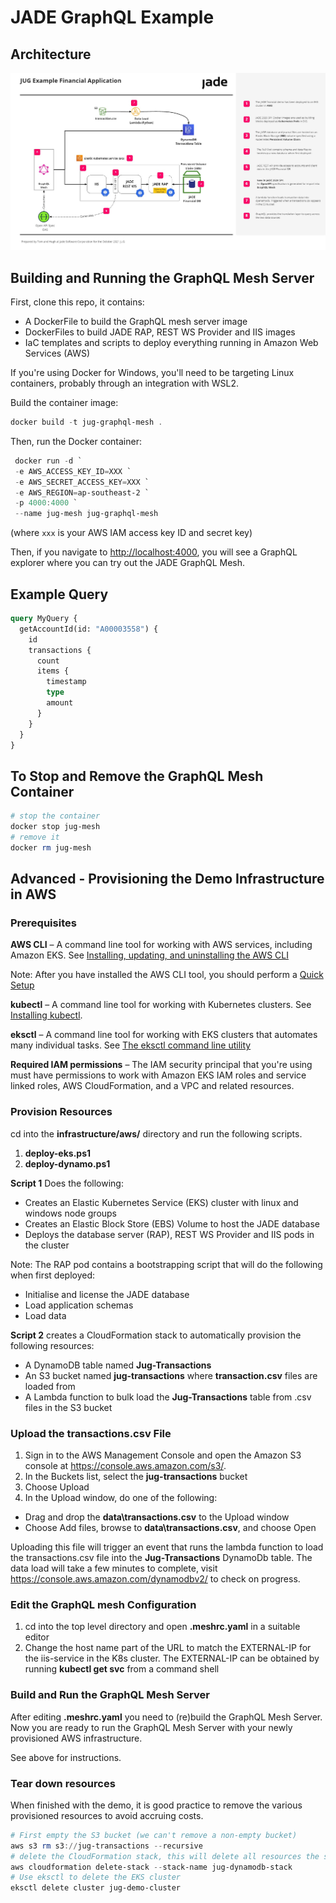 # JADE GraphQL Example

## Architecture

![Alt text](./Architecture.jpg?raw=true "JUG Architectural Diagram")

## Building and Running the GraphQL Mesh Server

First, clone this repo, it contains:

- A DockerFile to build the GraphQL mesh server image
- DockerFiles to build JADE RAP, REST WS Provider and IIS images
- IaC templates and scripts to deploy everything running in Amazon Web Services (AWS)

If you're using Docker for Windows, you'll need to be targeting Linux containers, probably through an integration with WSL2.

Build the container image:

```powershell
docker build -t jug-graphql-mesh .
```

Then, run the Docker container:

```powershell
 docker run -d `
 -e AWS_ACCESS_KEY_ID=XXX `
 -e AWS_SECRET_ACCESS_KEY=XXX `
 -e AWS_REGION=ap-southeast-2 `
 -p 4000:4000 `
 --name jug-mesh jug-graphql-mesh 
```

(where `xxx` is your AWS IAM access key ID and secret key)

Then, if you navigate to <http://localhost:4000>, you will see a GraphQL explorer where you can try out the JADE GraphQL Mesh.

## Example Query

```graphql
query MyQuery {
  getAccountId(id: "A00003558") {
    id
    transactions {
      count
      items {
        timestamp
        type
        amount
      }
    }
  }
}
```

## To Stop and Remove the GraphQL Mesh Container

```powershell
# stop the container
docker stop jug-mesh
# remove it 
docker rm jug-mesh
```

## Advanced - Provisioning the Demo Infrastructure in AWS

### Prerequisites

**AWS CLI** – A command line tool for working with AWS services, including Amazon EKS. See [Installing, updating, and uninstalling the AWS CLI](https://docs.aws.amazon.com/cli/latest/userguide/cli-chap-getting-started.html)

Note: After you have installed the AWS CLI tool, you should perform a [Quick Setup](https://docs.aws.amazon.com/cli/latest/userguide/getting-started-quickstart.html)

**kubectl** – A command line tool for working with Kubernetes clusters. See [Installing kubectl](https://docs.aws.amazon.com/eks/latest/userguide/install-kubectl.html).

**eksctl** – A command line tool for working with EKS clusters that automates many individual tasks. See [The eksctl command line utility](https://docs.aws.amazon.com/eks/latest/userguide/eksctl.html)

**Required IAM permissions** – The IAM security principal that you're using must have permissions to work with Amazon EKS IAM roles and service linked roles, AWS CloudFormation, and a VPC and related resources.

### Provision Resources

cd into the **infrastructure/aws/** directory and run the following scripts.

1. **deploy-eks.ps1**
2. **deploy-dynamo.ps1**

**Script 1** Does the following:

- Creates an Elastic Kubernetes Service (EKS) cluster with linux and windows node groups
- Creates an Elastic Block Store (EBS) Volume to host the JADE database
- Deploys the database server (RAP), REST WS Provider and IIS pods in the cluster

Note: The RAP pod contains a bootstrapping script that will do the following when first deployed:

- Initialise and license the JADE database
- Load application schemas
- Load data

**Script 2** creates a CloudFormation stack to automatically provision the following resources:

- A DynamoDB table named **Jug-Transactions**
- An S3 bucket named **jug-transactions** where **transaction.csv** files are loaded from
- A Lambda function to bulk load the **Jug-Transactions** table from .csv files in the S3 bucket

### Upload the transactions.csv File

1. Sign in to the AWS Management Console and open the Amazon S3 console at <https://console.aws.amazon.com/s3/>.
2. In the Buckets list, select the **jug-transactions** bucket
3. Choose Upload
4. In the Upload window, do one of the following:

- Drag and drop the **data\transactions.csv** to the Upload window
- Choose Add files, browse to **data\transactions.csv**, and choose Open

Uploading this file will trigger an event that runs the lambda function to load the transactions.csv file into the **Jug-Transactions** DynamoDb table. The data load will take a few minutes to complete, visit <https://console.aws.amazon.com/dynamodbv2/> to check on progress.

### Edit the GraphQL mesh Configuration

1. cd into the top level directory and open **.meshrc.yaml** in a suitable editor
2. Change the host name part of the URL to match the EXTERNAL-IP for the iis-service in the K8s cluster. The EXTERNAL-IP  can be obtained by running **kubectl get svc** from a command shell

### Build and Run the GraphQL Mesh Server

After editing **.meshrc.yaml** you need to (re)build the GraphQL Mesh Server.
Now you are ready to run the GraphQL Mesh Server with your newly provisioned AWS infrastructure.

See above for instructions.

### Tear down resources

When finished with the demo, it is good practice to remove the various provisioned resources to avoid accruing costs.

```powershell
# First empty the S3 bucket (we can't remove a non-empty bucket)
aws s3 rm s3://jug-transactions --recursive
# delete the CloudFormation stack, this will delete all resources the stack provisioned
aws cloudformation delete-stack --stack-name jug-dynamodb-stack
# Use eksctl to delete the EKS cluster 
eksctl delete cluster jug-demo-cluster
```
